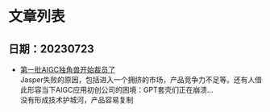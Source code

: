# 文章列表
## 日期：20230723
* [第一批AIGC独角兽开始裁员了](https://mp.weixin.qq.com/s/AbexOCFmLEXr_qPIpMSTnQ)    
Jasper失败的原因，包括进入一个拥挤的市场，产品竞争力不足等。还有人借此形容当下AIGC应用初创公司的困境：GPT套壳们正在崩溃...    
没有形成技术护城河，产品容易复制